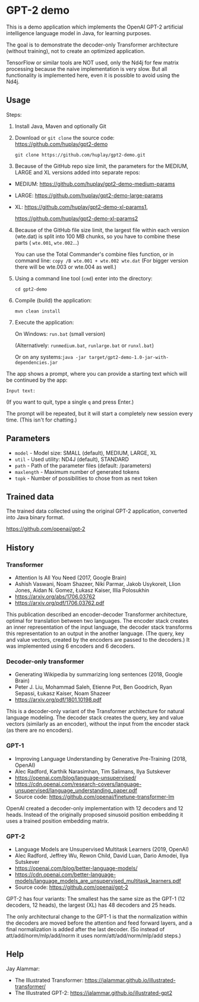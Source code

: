 # GPT-2 demo

This is a demo application which implements the OpenAI GPT-2 artificial intelligence language model in Java, for learning purposes.

The goal is to demonstrate the decoder-only Transformer architecture (without training), not to create an optimized application. 

TensorFlow or similar tools are NOT used, only the Nd4j for few matrix processing because the naive implementation is very slow. But all functionality is implemented here, even it is possible to avoid using the Nd4j.

## Usage ##

Steps:

1. Install Java, Maven and optionally Git


2. Download or `git clone` the source code: https://github.com/huplay/gpt2-demo

    ```git clone https://github.com/huplay/gpt2-demo.git```


3. Because of the GitHub repo size limit, the parameters for the MEDIUM, LARGE and XL versions added into separate repos:
- MEDIUM: https://github.com/huplay/gpt2-demo-medium-params
- LARGE: https://github.com/huplay/gpt2-demo-large-params
- XL: https://github.com/huplay/gpt2-demo-xl-params1,
      
   https://github.com/huplay/gpt2-demo-xl-params2

   
4. Because of the GitHub file size limit, the largest file within each version (wte.dat) is split into 100 MB chunks, so you have to combine these parts (   ```wte.001```, ```wte.002```...)

   You can use the Total Commander's combine files function, or in command line: ```copy /B wte.001 + wte.002 wte.dat``` (For bigger version there will be wte.003 or wte.004 as well.)


5. Using a command line tool (`cmd`) enter into the directory:
   
    ```cd gpt2-demo```


6. Compile (build) the application:

    ```mvn clean install```


7. Execute the application:

    On Windows: ```run.bat``` (small version)
   
   (Alternatively: ```runmedium.bat```, ```runlarge.bat``` or ```runxl.bat```)
    
   Or on any systems:```java -jar target/gpt2-demo-1.0-jar-with-dependencies.jar```

   
The app shows a prompt, where you can provide a starting text which will be continued by the app:

```Input text:```

(If you want to quit, type a single `q` and press Enter.)

The prompt will be repeated, but it will start a completely new session every time. (This isn't for chatting.)

## Parameters ##

- ``model`` - Model size: SMALL (default), MEDIUM, LARGE, XL
- ``util`` - Used utility: ND4J (default), STANDARD
- ``path`` - Path of the parameter files (default: /parameters) 
- ``maxlength`` - Maximum number of generated tokens
- ``topk`` - Number of possibilities to chose from as next token

## Trained data ##

The trained data collected using the original GPT-2 application, converted into Java binary format.

https://github.com/openai/gpt-2

## History ##

### Transformer ###

- Attention Is All You Need (2017, Google Brain)
- Ashish Vaswani, Noam Shazeer, Niki Parmar, Jakob Usykoreit, Llion Jones, Aidan N. Gomez, Łukasz Kaiser, Illia Polosukhin
- https://arxiv.org/abs/1706.03762 
- https://arxiv.org/pdf/1706.03762.pdf

This publication described an encoder-decoder Transformer architecture, optimal for translation between two languages.
The encoder stack creates an inner representation of the input language, the decoder stack transforms this representation to an output in the another language.
(The query, key and value vectors, created by the encoders are passed to the decoders.)
It was implemented using 6 encoders and 6 decoders.

### Decoder-only transformer ###

- Generating Wikipedia by summarizing long sentences (2018, Google Brain)
- Peter J. Liu, Mohammad Saleh, Etienne Pot, Ben Goodrich, Ryan Sepassi, Łukasz Kaiser, Noam Shazeer
- https://arxiv.org/pdf/1801.10198.pdf

This is a decoder-only variant of the Transformer architecture for natural language modeling. 
The decoder stack creates the query, key and value vectors (similarly as an encoder), without the input from the encoder stack (as there are no encoders).

### GPT-1 ###

- Improving Language Understanding by Generative Pre-Training (2018, OpenAI)
- Alec Radford, Karthik Narasimhan, Tim Salimans, Ilya Sutskever
- https://openai.com/blog/language-unsupervised/
- https://cdn.openai.com/research-covers/language-unsupervised/language_understanding_paper.pdf
- Source code: https://github.com/openai/finetune-transformer-lm

OpenAI created a decoder-only implementation with 12 decoders and 12 heads. 
Instead of the originally proposed sinusoid position embedding it uses a trained position embedding matrix.

### GPT-2 ###

- Language Models are Unsupervised Multitask Learners (2019, OpenAI)
- Alec Radford, Jeffrey Wu, Rewon Child, David Luan, Dario Amodei, Ilya Sutskever
- https://openai.com/blog/better-language-models/
- https://cdn.openai.com/better-language-models/language_models_are_unsupervised_multitask_learners.pdf
- Source code: https://github.com/openai/gpt-2

GPT-2 has four variants: The smallest has the same size as the GPT-1 (12 decoders, 12 heads), the largest (XL) has 48 decoders and 25 heads.

The only architectural change to the GPT-1 is that the normalization within the decoders are moved before the attention and feed forward layers, and a final normalization is added after the last decoder.
(So instead of att/add/norm/mlp/add/norm it uses norm/att/add/norm/mlp/add steps.)
 
## Help ##

Jay Alammar: 
- The Illustrated Transformer: https://jalammar.github.io/illustrated-transformer/
- The Illustrated GPT-2: https://jalammar.github.io/illustrated-gpt2

